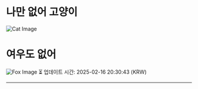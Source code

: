 
# 나만 없어 고양이

![Cat Image](https://cdn2.thecatapi.com/images/MTUzODI1OA.jpg)

# 여우도 없어
![Fox Image](https://randomfox.ca/images/10.jpg)
⏳ 업데이트 시간: 2025-02-16 20:30:43 (KRW)

---
